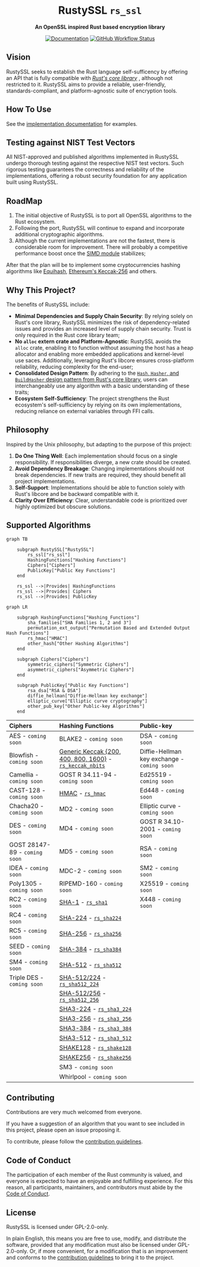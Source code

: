 <!-- Allow this file to not have a first line heading -->
<!-- markdownlint-disable-file MD041 -->
<!-- Disable warning on emphasis after first heading -->
<!-- markdownlint-disable-file MD036 -->

<!-- inline html -->
<!-- markdownlint-disable-file MD033 -->

<div align="center">

# RustySSL `rs_ssl`

**An OpenSSL inspired Rust based encryption library** 

[![Documentation](https://img.shields.io/badge/docs-API-blue)](https://docs.rs/rs_ssl/latest/rs_ssl/)
[![GitHub Workflow Status](https://github.com/Azgrom/RustySSL/workflows/Cargo%20Build%20&%20Test/badge.svg?branch=master)](https://github.com/Azgrom/RustySSL/actions)

</div>

## Vision

RustySSL seeks to establish the Rust language self-sufficency by offering an API that is fully compatible with [*Rust's core library*](https://doc.rust-lang.org/stable/core/index.html) , although not restricted to it. RustySSL aims to provide a reliable, user-friendly, standards-compliant, and platform-agnostic suite of  encryption tools.

## How To Use

See the [implementation documentation](https://docs.rs/rs_ssl/latest/rs_ssl/) for examples.

## Testing against NIST Test Vectors

All NIST-approved and published algorithms implemented in RustySSL undergo thorough testing against the respective NIST test vectors. Such rigorous testing guarantees the correctness and reliability of the implementations, offering a robust security foundation for any application built using RustySSL.

## RoadMap

1. The initial objective of RustySSL is to port all OpenSSL algorithms to the Rust ecosystem.
2. Following the port, RustySSL will continue to expand and incorporate additional cryptographic algorithms.
3. Although the current implementations are not the fastest, there is considerable room for improvement. There will probably a competitive performance boost once the [SIMD module](https://doc.rust-lang.org/core/simd/index.html) stabilizes;

After that the plan will be to implement some cryptocurrencies hashing algorithms like [Equihash](https://en.wikipedia.org/wiki/Equihash), [Ethereum's Keccak-256](https://ethereum.org/en/developers/docs/consensus-mechanisms/pow/mining-algorithms/ethash/) and others.

## Why This Project?

The benefits of RustySSL include:

- **Minimal Dependencies and Supply Chain Security**: By relying solely on Rust's core library, RustySSL minimizes the risk of dependency-related issues and provides an increased level of supply chain security. Trust is only required in the Rust core library team;
- **No `alloc` extern crate and Platform-Agnostic**: RustySSL avoids the `alloc` crate, enabling it to function without assuming the host has a heap allocator and enabling more embedded applications and kernel-level use saces. Additionally, leveraging Rust's libcore ensures cross-platform reliability, reducing complexity for the end-user;
- **Consolidated Design Pattern**: By adhering to the [`Hash`, `Hasher`, and `BuildHasher` design pattern from Rust's core library](https://doc.rust-lang.org/core/hash/index.html), users can interchangeably use any algorithm with a basic understanding of these traits;
- **Ecosystem Self-Sufficiency**: The project strengthens the Rust ecosystem's self-sufficiency by relying on its own implementations, reducing reliance on external variables through FFI calls.

## Philosophy

Inspired by the Unix philosophy, but adapting to the purpose of this project:

1. **Do One Thing Well**: Each implementation should focus on a single responsibility. If responsibilities diverge, a new crate should be created.
2. **Avoid Dependency Breakage**: Changing implementations should not break dependencies. If new traits are required, they should benefit all project implementations.
3. **Self-Support**: Implementations should be able to function solely with Rust's libcore and be backward compatible with it.
4. **Clarity Over Efficiency**: Clear, understandable code is prioritized over highly optimized but obscure solutions.

## Supported Algorithms

```mermaid
graph TB

    subgraph RustySSL["RustySSL"]
        rs_ssl["rs_ssl"]
        HashingFunctions["Hashing Functions"]
        Ciphers["Ciphers"]
        PublicKey["Public Key Functions"]
    end

    rs_ssl -->|Provides| HashingFunctions
    rs_ssl -->|Provides| Ciphers
    rs_ssl -->|Provides| PublicKey
```
```mermaid
graph LR

    subgraph HashingFunctions["Hashing Functions"]
        sha_families["SHA Families 1, 2 and 3"]
        permutation_ext_output["Permutation Based and Extended Output Hash Functions"]
        rs_hmac["HMAC"]
        other_hash["Other Hashing Algorithms"]
    end

    subgraph Ciphers["Ciphers"]
        symmetric_ciphers["Symmetric Ciphers"]
        asymmetric_ciphers["Asymmetric Ciphers"]
    end

    subgraph PublicKey["Public Key Functions"]
        rsa_dsa["RSA & DSA"]
        diffie_hellman["Diffie-Hellman key exchange"]
        elliptic_curve["Elliptic curve cryptography"]
        other_pub_key["Other Public-key Algorithms"]
    end
```

| Ciphers                       | Hashing Functions                                                                 | Public-key                                  |
| :---------------------------- | :-------------------------------------------------------------------------------- | :------------------------------------------ |
| AES - `coming soon`           | BLAKE2 - `coming soon`                                                           | DSA - `coming soon`                         |
| Blowfish - `coming soon`      | [Generic Keccak {200, 400, 800, 1600}](https://docs.rs/rs_keccak_nbits/latest/rs_keccak_nbits/) - [`rs_keccak_nbits`](https://crates.io/crates/rs_keccak_nbits) | Diffie-Hellman key exchange - `coming soon` |
| Camellia - `coming soon`      | GOST R 34.11-94 - `coming soon`                                                 | Ed25519 - `coming soon`                     |
| CAST-128 - `coming soon`      | [HMAC](https://docs.rs/rs_hmac/latest/rs_hmac/) - [`rs_hmac`](https://crates.io/crates/rs_hmac) | Ed448 - `coming soon`                       |
| Chacha20 - `coming soon`      | MD2 - `coming soon`                                                             | Elliptic curve - `coming soon`              |
| DES - `coming soon`           | MD4 - `coming soon`                                                             | GOST R 34.10-2001 - `coming soon`           |
| GOST 28147-89 - `coming soon` | MD5 - `coming soon`                                                             | RSA - `coming soon`                         |
| IDEA - `coming soon`          | MDC-2 - `coming soon`                                                           | SM2 - `coming soon`                         |
| Poly1305 - `coming soon`      | RIPEMD-160 - `coming soon`                                                      | X25519 - `coming soon`                      |
| RC2 - `coming soon`           | [SHA-1](https://docs.rs/rs_sha1/latest/rs_sha1/) - [`rs_sha1`](https://crates.io/crates/rs_sha1) | X448 - `coming soon`                        |
| RC4 - `coming soon`           | [SHA-224](https://docs.rs/rs_sha224/latest/rs_sha224/) - [`rs_sha224`](https://crates.io/crates/rs_sha224) |                                             |
| RC5 - `coming soon`           | [SHA-256](https://docs.rs/rs_sha256/latest/rs_sha256/) - [`rs_sha256`](https://crates.io/crates/rs_sha256) |                                             |
| SEED - `coming soon`          | [SHA-384](https://docs.rs/rs_sha384/latest/rs_sha384/) - [`rs_sha384`](https://crates.io/crates/rs_sha384) |                                             |
| SM4 - `coming soon`           | [SHA-512](https://docs.rs/rs_sha512/latest/rs_sha512/) - [`rs_sha512`](https://crates.io/crates/rs_sha512) |                                             |
| Triple DES - `coming soon`    | [SHA-512/224](https://docs.rs/rs_sha512_224/latest/rs_sha512_224/) - [`rs_sha512_224`](https://crates.io/crates/rs_sha512_224) |                                             |
|                               | [SHA-512/256](https://docs.rs/rs_sha512_256/latest/rs_sha512_256/) - [`rs_sha512_256`](https://crates.io/crates/rs_sha512_256) |                                             |
|                               | [SHA3-224](https://docs.rs/rs_sha3_224/latest/rs_sha3_224/) - [`rs_sha3_224`](https://crates.io/crates/rs_sha3_224) |                                             |
|                               | [SHA3-256](https://docs.rs/rs_sha3_256/latest/rs_sha3_256/) - [`rs_sha3_256`](https://crates.io/crates/rs_sha3_256) |                                             |
|                               | [SHA3-384](https://docs.rs/rs_sha3_384/latest/rs_sha3_384/) - [`rs_sha3_384`](https://crates.io/crates/rs_sha3_384) |                                             |
|                               | [SHA3-512](https://docs.rs/rs_sha3_512/latest/rs_sha3_512/) - [`rs_sha3_512`](https://crates.io/crates/rs_sha3_512) |                                             |
|                               | [SHAKE128](https://docs.rs/rs_shake128/latest/rs_shake128/) - [`rs_shake128`](https://crates.io/crates/rs_shake128) |                                             |
|                               | [SHAKE256](https://docs.rs/rs_shake256/latest/rs_shake256/) - [`rs_shake256`](https://crates.io/crates/rs_shake256) |                                             |
|                               | SM3 - `coming soon`                                                             |                                             |
|                               | Whirlpool - `coming soon`                                                       |                                             |

## Contributing

Contributions are very much welcomed from everyone.

If you have a suggestion of an algorithm that you want to see included in this project, please open an issue proposing it.

To contribute, please follow the [contribution guidelines](https://github.com/Azgrom/RustySSL/blob/master/CONTRIBUTING.md).

## Code of Conduct

The participation of each member of the Rust community is valued, and everyone is expected to have an enjoyable and fulfilling experience. For this reason, all participants, maintainers, and contributors must abide by the [Code of Conduct](./CODE_OF_CONDUCT.md).

## License

RustySSL is licensed under GPL-2.0-only. 

In plain English, this means you are free to use, modify, and distribute the software, provided that any modification must also be licensed under GPL-2.0-only. Or, if more convenient, for a modification that is an improvement and conforms to the [contribution guidelines](,/CONTRIBUTING.md) to bring it to the project.
